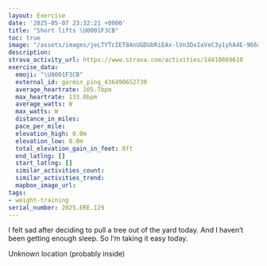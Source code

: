 ```yaml
---
layout: Exercise
date: '2025-05-07 23:32:21 +0000'
title: "Short lifts \U0001F3CB️"
toc: true
image: "/assets/images/jeLTYTcIET8AnUGDUbRiEAx-lVn3DxIaVeC3y1yhA4E-966x2048.jpg.jpeg"
description:
strava_activity_url: https://www.strava.com/activities/14410869610
exercise_data:
  emoji: "\U0001F3CB️"
  external_id: garmin_ping_436490652730
  average_heartrate: 105.7bpm
  max_heartrate: 133.0bpm
  average_watts: W
  max_watts: W
  distance_in_miles:
  pace_per_mile:
  elevation_high: 0.0m
  elevation_low: 0.0m
  total_elevation_gain_in_feet: 0ft
  end_latlng: []
  start_latlng: []
  similar_activities_count:
  similar_activities_trend:
  mapbox_image_url:
tags:
- weight-training
serial_number: 2025.ERE.129
---
```

I felt sad after deciding to pull a tree out of the yard today.  And I haven’t been getting enough sleep. So I’m taking it easy today.

Unknown location (probably inside)
